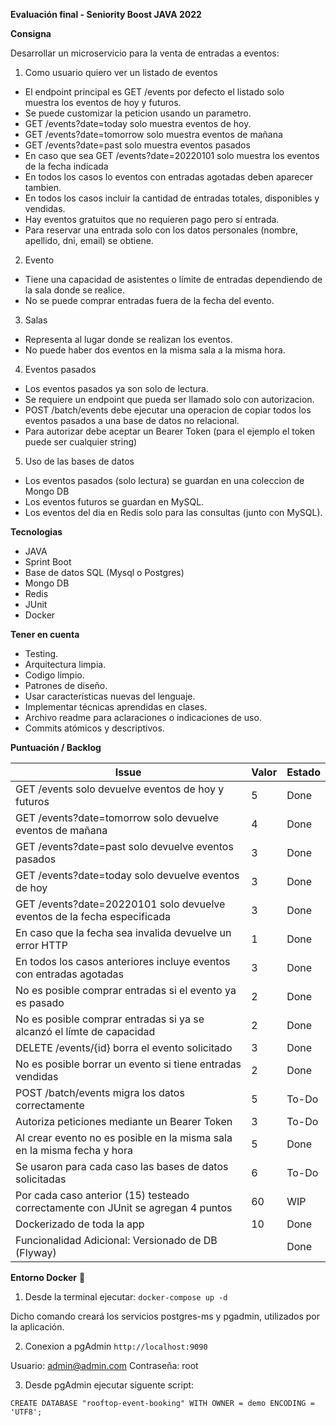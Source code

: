 **Evaluación final - Seniority Boost JAVA 2022**

**Consigna**

Desarrollar un microservicio para la venta de entradas a eventos:

1. Como usuario quiero ver un listado de eventos
  - El endpoint principal es GET /events por defecto el listado solo   
  muestra los eventos de hoy y futuros.
  - Se puede customizar la peticion
  usando un parametro.
  - GET /events?date=today solo muestra eventos de
  hoy.
  - GET /events?date=tomorrow solo muestra eventos de mañana
  - GET   /events?date=past solo muestra eventos pasados
  - En caso que sea GET /events?date=20220101 solo muestra los eventos de la fecha indicada  
  - En todos los casos lo eventos con entradas agotadas deben aparecer   
  tambien.
  - En todos los casos incluir la cantidad de entradas totales, disponibles y vendidas.
  - Hay eventos gratuitos que no requieren pago pero sí entrada.
  - Para reservar una entrada solo con los datos personales (nombre, apellido, dni, email) se obtiene.

2. Evento
  - Tiene una capacidad de asistentes o límite de entradas dependiendo de la sala donde se realice.
  - No se puede comprar entradas fuera de la fecha del evento.
3. Salas

- Representa al lugar donde se realizan los eventos.
- No puede haber dos eventos en la misma sala a la misma hora.

4. Eventos pasados
  - Los eventos pasados ya son solo de lectura.
  - Se requiere un endpoint que pueda ser llamado solo con autorizacion.
  - POST /batch/events debe ejecutar una operacion de copiar todos los eventos pasados a una base de datos no relacional.
  - Para autorizar debe aceptar un Bearer Token (para el ejemplo el token puede ser cualquier string)

5. Uso de las bases de datos
  - Los eventos pasados (solo lectura) se guardan en una coleccion de Mongo DB    
  - Los eventos futuros se guardan en MySQL.
  - Los eventos del dia en Redis solo para las consultas (junto con MySQL).

**Tecnologias**
- JAVA
- Sprint Boot
- Base de datos SQL (Mysql o Postgres)
- Mongo DB
- Redis
- JUnit
- Docker

**Tener en cuenta**
- Testing.
- Arquitectura limpia.
- Codigo limpio.
- Patrones de diseño.
- Usar características nuevas del lenguaje.
- Implementar técnicas aprendidas en clases.
- Archivo readme para aclaraciones o indicaciones de uso.
- Commits atómicos y descriptivos.

**Puntuación / Backlog**

| **Issue**                                                                        | **Valor** | **Estado** |
|----------------------------------------------------------------------------------|----------|------------|
| GET /events solo devuelve eventos de hoy y futuros                               | 5     | Done       |
| GET /events?date=tomorrow solo devuelve eventos de mañana                        | 4     | Done       |
| GET /events?date=past solo devuelve eventos pasados                              | 3     | Done       |
| GET /events?date=today solo devuelve eventos de hoy                              | 3     | Done       |
| GET /events?date=20220101 solo devuelve eventos de la fecha especificada         | 3     | Done       |
| En caso que la fecha sea invalida devuelve un error HTTP                         | 1     | Done       |
| En todos los casos anteriores incluye eventos con entradas agotadas              | 3     | Done       |
| No es posible comprar entradas si el evento ya es  pasado                        | 2     | Done       |
| No es posible comprar entradas si ya se alcanzó el límte de capacidad            | 2     | Done       |
| DELETE /events/{id} borra el evento solicitado                                   | 3     | Done       |
| No es posible borrar un evento si tiene entradas vendidas                        | 2     | Done       |
| POST /batch/events migra los datos correctamente                                 | 5     | To-Do      |
| Autoriza peticiones mediante un Bearer Token                                     | 3     | To-Do      |
| Al crear evento no es posible en la misma sala en la misma fecha y hora          | 5     | Done       |
| Se usaron para cada caso las bases de datos solicitadas                          | 6     | To-Do      |
| Por cada caso anterior (15) testeado correctamente con JUnit se agregan 4 puntos | 60    | WIP        |
| Dockerizado de toda la app                                                       | 10    | Done       |
| Funcionalidad Adicional: Versionado de DB (Flyway)                               |       | Done       |


**Entorno Docker** 🐳
1. Desde la terminal ejecutar:
   ```docker-compose up -d```

Dicho comando creará los servicios postgres-ms y pgadmin, utilizados por la aplicación.

2. Conexion a pgAdmin
```http://localhost:9090```

Usuario: admin@admin.com
Contraseña: root

3. Desde pgAdmin ejecutar siguente script:

``CREATE DATABASE "rooftop-event-booking"
   WITH OWNER = demo
   ENCODING = 'UTF8';
   ``

